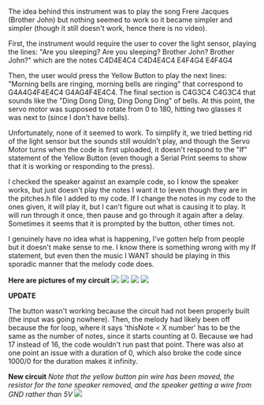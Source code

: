 The idea behind this instrument was to play the song Frere Jacques (Brother John) but nothing seemed to work so it became simpler and simpler (though it still doesn't work, hence there is no video).

First, the instrument would require the user to cover the light sensor, playing the lines: "Are you sleeping? Are you sleeping? Brother John? Brother John?" which are the notes C4D4E4C4 C4D4E4C4 E4F4G4 E4F4G4

Then, the user would press the Yellow Button to play the next lines: "Morning bells are ringing, morning bells are ringing" that correspond to G4A4G4F4E4C4 G4AG4F4E4C4. The final section is C4G3C4 C4G3C4 that sounds like the "Ding Dong Ding, Ding Dong Ding" of bells. At this point, the servo motor was supposed to rotate from 0 to 180, hitting two glasses it was next to (since I don't have bells).

Unfortunately, none of it seemed to work. To simplify it, we tried betting rid of the light sensor but the sounds still wouldn't play, and though the Servo Motor turns when the code is first uploaded, it doesn't respond to the "If" statement of the Yellow Button (even though a Serial Print seems to show that it is working or responding to the press). 

I checked the speaker against an example code, so I know the speaker works, but just doesn't play the notes I want it to (even though they are in the pitches.h file I added to my code. If I change the notes in my code to the ones given, it will play it, but I can't figure out what is causing it to play. It will run through it once, then pause and go through it again after a delay. Sometimes it seems that it is prompted by the button, other times not.

I genuinely have no idea what is happening, I've gotten help from people but it doesn't make sense to me. I know there is something wrong with my If statement, but even then the music I WANT should be playing in this sporadic manner that the melody code does. 

**Here are pictures of my circuit**
![](instrument2.JPG)
![](instrument1.JPG)
![](instrument3.JPG)
![](schematicInstrument.JPG)



**UPDATE**

The button wasn't working because the circuit had not been properly built (the input was going nowhere). Then, the melody had likely been off because the for loop, where it says 'thisNote < X number' has to be the same as the number of notes, since it starts counting at 0. Because we had 17 instead of  16, the code wouldn't run past that point. There was also at one point an issue with a duration of 0, which also broke the code since 1000/0 for the duration makes it infinity.

**New circuit**
*Note that the yellow button pin wire has been moved, the resistor for the tone speaker removed, and the speaker getting a wire from GND rather than 5V*
![](instrumentupdated.JPG)

